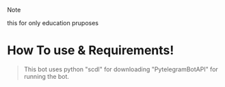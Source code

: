 > [!NOTE]
> this for only education pruposes


# How To use & Requirements!
> This bot uses
> python
> "scdl" for downloading
> "PytelegramBotAPI" for running the bot.
